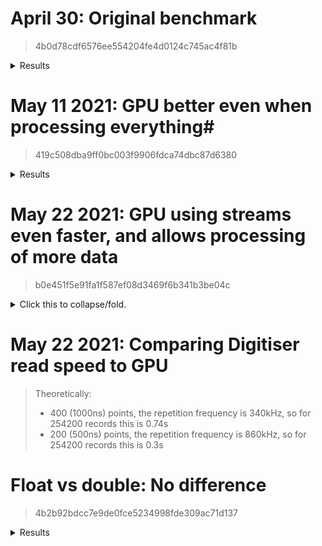 # April 30: Original benchmark #
> 4b0d78cdf6576ee554204fe4d0124c745ac4f81b

<details>
<summary>Results</summary>

| Group | Experiment      | Prob. Space | Samples | Iterations | Baseline | us/Iteration | Iterations/sec | RAM (bytes) |
|:-----:|:---------------:|:-----------:|:-------:|:----------:|:--------:|:------------:|:--------------:|:-----------:|
| POWER | CPU_1T_NO_BACK  | Null        | 10      | 1000       | 1.00000  | 993.03200    | 1007.02        | 60456960    |
| POWER | CPU_2T_NO_BACK  | Null        | 10      | 1000       | 1.15689  | 1148.83300   | 870.45         | 68849664    |
| POWER | CPU_4T_NO_BACK  | Null        | 10      | 1000       | 1.30622  | 1297.12200   | 770.94         | 85635072    |
| POWER | CPU_8T_NO_BACK  | Null        | 10      | 1000       | 1.23859  | 1229.96300   | 813.03         | 86437888    |
| POWER | GPU_NO_BACK     | Null        | 10      | 1000       | 0.26119  | 259.36900    | 3855.51        | 9418870784  |
| POWER | CPU_1T_CONST_BA | Null        | 10      | 1000       | 1.04712  | 1039.82200   | 961.70         | 10216804352 |
| POWER | GPU_CONST_BACK  | Null        | 10      | 1000       | 0.26043  | 258.61800    | 3866.71        | 13816946688 |
| POWER | CPU_1T_BACK     | Null        | 10      | 1000       | 1.81312  | 1800.49100   | 555.40         | 14617780224 |
| POWER | GPU_BACK        | Null        | 10      | 1000       | 0.25992  | 258.11300    | 3874.27        | 18287763456 |

</details>


# May 11 2021: GPU better even when processing everything#
> 419c508dba9ff0bc003f9906fdca74dbc87d6380

<details>
<summary>Results</summary>

|     Group      |   Experiment    |   Prob. Space   |     Samples     |   Iterations    |    Baseline     |  us/Iteration   | Iterations/sec  |   RAM (bytes)   |
|:--------------:|:---------------:|:---------------:|:---------------:|:---------------:|:---------------:|:---------------:|:---------------:|:---------------:|
|POWER           | CPU_1T_NO_BACK  |            Null |              10 |            1000 |         1.00000 |      3194.35900 |          313.05 |      9418752000 |
|POWER           | CPU_2T_NO_BACK  |            Null |              10 |            1000 |         1.03164 |      3295.41400 |          303.45 |      9427144704 |
|POWER           | CPU_8T_NO_BACK  |            Null |              10 |            1000 |         0.94265 |      3011.16900 |          332.10 |      9443930112 |
|POWER           | CPU_1T_NO_BACK_ |            Null |              10 |            1000 |         1.04948 |      3352.40700 |          298.29 |      9443930112 |
|POWER           | CPU_1T_CONST_BA |            Null |              10 |            1000 |         1.27478 |      4072.10900 |          245.57 |      9443930112 |
|POWER           | CPU_1T_CONST_BA |            Null |              10 |            1000 |         1.35867 |      4340.09500 |          230.41 |      9443930112 |
|POWER           | CPU_1T_BACK     |            Null |              10 |            1000 |         0.99066 |      3164.51900 |          316.00 |      9444331520 |
|POWER           | CPU_1T_BACK_FUL |            Null |              10 |            1000 |         1.28411 |      4101.90000 |          243.79 |      9444872192 |
|POWER           | GPU_BACK        |            Null |              10 |            1000 |         0.10027 |       320.30400 |         3122.03 |      9445277696 |

</details>

# May 22 2021: GPU using streams even faster, and allows processing of more data #
> b0e451f5e91fa1f587ef08d3469f6b341b3be04c

<details>
<summary>Click this to collapse/fold.</summary>

> `R_POINTS=1000`, `SP_POINTS=400`, `R_POINTS_PER_CHUNK=500`

| Group | Experiment      | Prob. Space | Samples | Iterations | Baseline | us/Iteration | Iterations/sec | RAM (bytes) |
|:-----:|:---------------:|:-----------:|:-------:|:----------:|:--------:|:------------:|:--------------:|:-----------:|
| POWER | 1T_NO_BACK      | Null        | 100     | 100        | 1.00000  | 9366.87000   | 106.76         | 9426067456  |
| POWER | 2T_NO_BACK      | Null        | 100     | 100        | 1.17076  | 10966.31000  | 91.19          | 9434460160  |
| POWER | 8T_NO_BACK      | Null        | 100     | 100        | 1.20283  | 11266.78000  | 88.76          | 9451245568  |
| POWER | 1T_NO_BACK_FULL | Null        | 100     | 100        | 1.51296  | 14171.72000  | 70.56          | 9451245568  |
| POWER | 1T_CONST_BACK   | Null        | 100     | 100        | 1.00754  | 9437.45000   | 105.96         | 9451245568  |
| POWER | 1T_CONST_BACK_F | Null        | 100     | 100        | 1.47449  | 13811.38000  | 72.40          | 9451245568  |
| POWER | 1T_BACK         | Null        | 100     | 100        | 1.25850  | 11788.16000  | 84.83          | 9452847104  |
| POWER | 1T_BACK_FULL_MA | Null        | 100     | 100        | 1.70077  | 15930.87000  | 62.77          | 9453252608  |
| POWER | GPU_V1          | Null        | 100     | 100        | 0.04450  | 416.86000    | 2398.89        | 9453658112  |
| POWER | GPU_V2          | Null        | 100     | 100        | 0.03995  | 374.20000    | 2672.37        | 9453658112  |

</details>


# May 22 2021: Comparing Digitiser read speed to GPU #
>
> Theoretically:
> - 400 (1000ns) points, the repetition frequency is 340kHz, so for 254200 records this is 0.74s
> - 200 (500ns) points, the repetition frequency is 860kHz, so for 254200 records this is 0.3s


# Float vs double: No difference #
> 4b2b92bdcc7e9de0fce5234998fde309ac71d137

<details>
<summary>Results</summary>

| Group          | Experiment      | Prob. Space | Samples | Iterations | Baseline | us/Iteration | Iterations/sec | RAM (bytes) |
|:--------------:|:---------------:|:-----------:|:-------:|:----------:|:--------:|:------------:|:--------------:|:-----------:|
| TYPE_BENCHMARK | FLOAT_MULITPLY  | Null        | 1000    | 50000      | 1.00000  | 2.64130      | 378601.45      | 51908608    |
| TYPE_BENCHMARK | FLOAT_ADD       | Null        | 1000    | 50000      | 0.91550  | 2.41812      | 413544.41      | 51908608    |
| TYPE_BENCHMARK | DOUBLE_ADD      | Null        | 1000    | 50000      | 0.91822  | 2.42530      | 412320.13      | 51908608    |
| TYPE_BENCHMARK | DOUBLE_MULTIPLY | Null        | 1000    | 50000      | 1.00096  | 2.64384      | 378237.71      | 51908608    |

</details>

